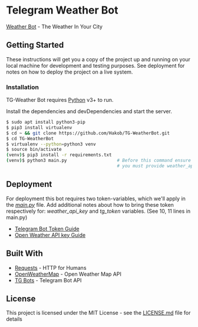 # Telegram Weather Bot
[Weather Bot](https://telegram.me/init_upbot) - The Weather In Your City

## Getting Started

These instructions will get you a copy of the project up and running on your local machine for development and testing purposes. See deployment for notes on how to deploy the project on a live system.


### Installation

TG-Weather Bot requires [Python](https://www.python.org/) v3+ to run.

Install the dependencies and devDependencies and start the server.

```sh
$ sudo apt install python3-pip
$ pip3 install virtualenv
$ cd ~ && git clone https://github.com/Hakob/TG-WeatherBot.git
$ cd TG-WeatherBot
$ virtualenv --python=python3 venv 
$ source bin/activate
(venv)$ pip3 install -r requirements.txt 
(venv)$ python3 main.py                   # Before this command ensure that 
                                          # you must provide weather_api_key and tg_token in main.py
```

## Deployment
For deployment this bot requires two token-variables, which we'll apply in the [_main.py_](main.py) file.
Add additional notes about how to bring these token respectively for:
*_weather_api_key_* and *_tg_token_* variables. (See 10, 11 lines in main.py)

  - [Telegram Bot Token Guide](https://core.telegram.org/bots#3-how-do-i-create-a-bot)
  - [Open Weather API key Guide](https://openweathermap.org/appid)

## Built With

* [Requests](http://docs.python-requests.org/en/master/) - HTTP for Humans
* [OpenWeatherMap](https://openweathermap.org/api) - Open Weather Map API
* [TG Bots](https://core.telegram.org/bots/api) - Telegram Bot API

## License

This project is licensed under the MIT License - see the [LICENSE.md](LICENSE.md) file for details

